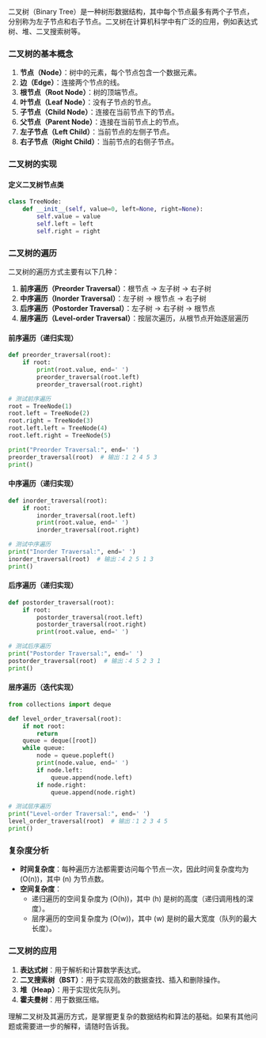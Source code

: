 二叉树（Binary Tree）是一种树形数据结构，其中每个节点最多有两个子节点，分别称为左子节点和右子节点。二叉树在计算机科学中有广泛的应用，例如表达式树、堆、二叉搜索树等。

### 二叉树的基本概念

1. **节点（Node）**：树中的元素，每个节点包含一个数据元素。
2. **边（Edge）**：连接两个节点的线。
3. **根节点（Root Node）**：树的顶端节点。
4. **叶节点（Leaf Node）**：没有子节点的节点。
5. **子节点（Child Node）**：连接在当前节点下的节点。
6. **父节点（Parent Node）**：连接在当前节点上的节点。
7. **左子节点（Left Child）**：当前节点的左侧子节点。
8. **右子节点（Right Child）**：当前节点的右侧子节点。

### 二叉树的实现

#### 定义二叉树节点类

```python
class TreeNode:
    def __init__(self, value=0, left=None, right=None):
        self.value = value
        self.left = left
        self.right = right
```

### 二叉树的遍历

二叉树的遍历方式主要有以下几种：

1. **前序遍历（Preorder Traversal）**：根节点 -> 左子树 -> 右子树
2. **中序遍历（Inorder Traversal）**：左子树 -> 根节点 -> 右子树
3. **后序遍历（Postorder Traversal）**：左子树 -> 右子树 -> 根节点
4. **层序遍历（Level-order Traversal）**：按层次遍历，从根节点开始逐层遍历

#### 前序遍历（递归实现）

```python
def preorder_traversal(root):
    if root:
        print(root.value, end=' ')
        preorder_traversal(root.left)
        preorder_traversal(root.right)

# 测试前序遍历
root = TreeNode(1)
root.left = TreeNode(2)
root.right = TreeNode(3)
root.left.left = TreeNode(4)
root.left.right = TreeNode(5)

print("Preorder Traversal:", end=' ')
preorder_traversal(root)  # 输出：1 2 4 5 3
print()
```

#### 中序遍历（递归实现）

```python
def inorder_traversal(root):
    if root:
        inorder_traversal(root.left)
        print(root.value, end=' ')
        inorder_traversal(root.right)

# 测试中序遍历
print("Inorder Traversal:", end=' ')
inorder_traversal(root)  # 输出：4 2 5 1 3
print()
```

#### 后序遍历（递归实现）

```python
def postorder_traversal(root):
    if root:
        postorder_traversal(root.left)
        postorder_traversal(root.right)
        print(root.value, end=' ')

# 测试后序遍历
print("Postorder Traversal:", end=' ')
postorder_traversal(root)  # 输出：4 5 2 3 1
print()
```

#### 层序遍历（迭代实现）

```python
from collections import deque

def level_order_traversal(root):
    if not root:
        return
    queue = deque([root])
    while queue:
        node = queue.popleft()
        print(node.value, end=' ')
        if node.left:
            queue.append(node.left)
        if node.right:
            queue.append(node.right)

# 测试层序遍历
print("Level-order Traversal:", end=' ')
level_order_traversal(root)  # 输出：1 2 3 4 5
print()
```

### 复杂度分析

- **时间复杂度**：每种遍历方法都需要访问每个节点一次，因此时间复杂度均为 \(O(n)\)，其中 \(n\) 为节点数。
- **空间复杂度**：
  - 递归遍历的空间复杂度为 \(O(h)\)，其中 \(h\) 是树的高度（递归调用栈的深度）。
  - 层序遍历的空间复杂度为 \(O(w)\)，其中 \(w\) 是树的最大宽度（队列的最大长度）。

### 二叉树的应用

1. **表达式树**：用于解析和计算数学表达式。
2. **二叉搜索树（BST）**：用于实现高效的数据查找、插入和删除操作。
3. **堆（Heap）**：用于实现优先队列。
4. **霍夫曼树**：用于数据压缩。

理解二叉树及其遍历方式，是掌握更复杂的数据结构和算法的基础。如果有其他问题或需要进一步的解释，请随时告诉我。
